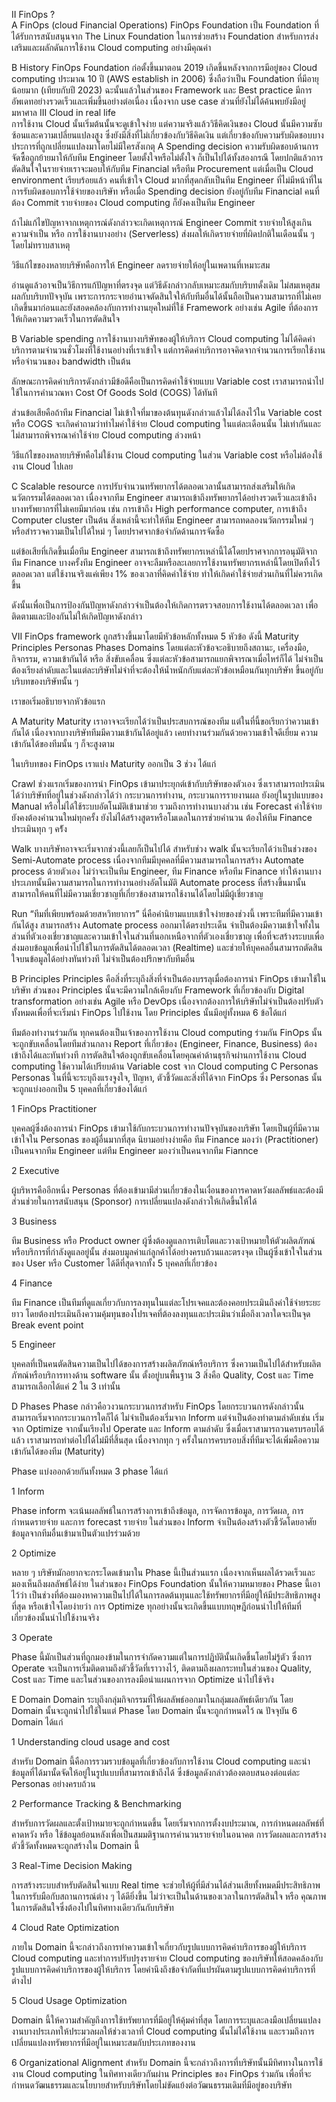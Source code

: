 II FinOps ?  
A FinOps (cloud Financial Operations)
FinOps Foundation เป็น Foundation ที่ได้รับการสนับสนุนจาก The Linux Foundation ในการช่วยสร้าง Foundation สำหรับการส่งเสริมและผลักดันการใช้งาน Cloud computing อย่างมีคุณค่า

B History
FinOps Foundation ก่อตั้งขึ้นมาตอน 2019 เกิดขึ้นหลังจากการมีอยู่ของ Cloud computing ประมาณ 10 ปี (AWS establish in 2006) ซึ่งถือว่าเป็น Foundation ที่มีอายุน้อยมาก (เทียบกับปี 2023) ฉะนั้นแล้วในส่วนของ Framework และ Best practice มีการอัพเดทอย่างรวดเร็วและเพิ่มขึ้นอย่างต่อเนื่อง เนื่องจาก use case ส่วนที่ยังไม่ได้ค้นพบยังมีอยู่มหาศาล
III Cloud in real life  
การใช้งาน Cloud นั้นเริ่มต้นนั้นจะดูเข้าใจง่าย แต่ความจริงแล้ววิธีคิดเงินของ Cloud นั้นมีความซับซ้อนและความเปลี่ยนแปลงสูง ซึ่งยังมีสิ่งที่ไม่เกี่ยวข้องกับวิธีคิดเงิน แต่เกี่ยวข้องกับความรับผิดชอบบางประการที่ถูกเปลี่ยนแปลงมาโดยไม่มีใครสังเกตุ
A Spending decision
ความรับผิดชอบด้านการจัดซื้อถูกย้ายมาให้กับทีม Engineer โดยตั้งใจหรือไม่ตั้งใจ ก็เป็นไปได้ทั้งสองกรณี โดยปกติแล้วการตัดสินใจในรายจ่ายเราจะมอบให้กับทีม Financial หรือทีม Procurement แต่เมื่อเป็น Cloud environment เรียบร้อยแล้ว คนที่เข้าใจ Cloud มากที่สุดกลับเป็นทีม Engineer ที่ไม่มีหน้าที่ในการรับผิดชอบการใช้จ่ายของบริษัท หรือเมื่อ Spending decision ยังอยู่กับทีม Financial คนที่ต้อง Commit รายจ่ายของ Cloud computing ก็ยังคงเป็นทีม Engineer

ถ้าไม่แก้ไขปัญหาจากเหตุการณ์ดังกล่าวจะเกิดเหตุการณ์ Engineer Commit รายจ่ายให้สูงเกินความจำเป็น หรือ การใช้งานบางอย่าง (Serverless) ส่งผลให้เกิดรายจ่ายที่ผิดปกติในเดือนนั้น ๆ โดยไม่ทราบสาเหตุ

วิธีแก้ไขของหลายบริษัทคือการให้ Engineer ลดรายจ่ายให้อยู่ในเพดานที่เหมาะสม

อ่านดูแล้วอาจเป็นวิธีการแก้ปัญหาที่ตรงจุด แต่วิธีดังกล่าวกลับเหมาะสมกับบริบทดั้งเดิม ไม่สมเหตุสมผลกับบริบทปัจจุบัน เพราะการกระจายอำนาจตัดสินใจให้กับทีมอื่นได้นั้นถือเป็นความสามารถที่ไม่เคยเกิดขึ้นมาก่อนและยังสอดคล้องกับการทำงานยุคใหม่ที่ใช้ Framework อย่างเช่น Agile ที่ต้องการให้เกิดความรวดเร็วในการตัดสินใจ

B Variable spending
การใช้งานบางบริษัทของผู้ให้บริการ Cloud computing ไม่ได้คิดค่าบริการตามจำนวนชั่วโมงที่ใช้งานอย่างที่เราเข้าใจ แต่การคิดค่าบริการอาจคิดจากจำนวนการเรียกใช้งานหรือจำนวนของ bandwidth เป็นต้น

ลักษณะการคิดค่าบริการดังกล่าวมีข้อดีคือเป็นการคิดค่าใช้จ่ายแบบ Variable cost เราสามารถนำไปใช้ในการคำนวณหา Cost Of Goods Sold (COGS) ได้ทันที

ส่วนข้อเสียคือถ้าทีม Financial ไม่เข้าใจที่มาของต้นทุนดังกล่าวแล้วไม่ได้ลงไว้ใน Variable cost หรือ COGS จะเกิดคำถามว่าทำไมค่าใช้จ่าย Cloud computing ในแต่ละเดือนนั้น ไม่เท่ากันและไม่สามารถพิจารณาค่าใช้จ่าย Cloud computing ล่วงหน้า

วิธีแก้ไขของหลายบริษัทคือไม่ใช้งาน Cloud computing ในส่วน Variable cost หรือไม่ต้องใช้งาน Cloud ไปเลย

C Scalable resource
การปรับจำนวนทรัพยากรได้ตลอดเวลานั้นสามารถส่งเสริมให้เกิดนวัตกรรมได้ตลอดเวลา เนื่องจากทีม Engineer สามารถเข้าถึงทรัพยากรได้อย่างรวดเร็วและเข้าถึงบางทรัพยากรที่ไม่เคยมีมาก่อน เช่น การเข้าถึง High performance computer, การเข้าถึง Computer cluster เป็นต้น สิ่งเหล่านี้จะทำให้ทีม Engineer สามารถทดลองนวัตกรรมใหม่ ๆ หรือสำรวจความเป็นไปได้ใหม่ ๆ โดยปราศจากข้อจำกัดด้านการจัดซื้อ

แต่ข้อเสียที่เกิดขึ้นเมื่อทีม Engineer สามารถเข้าถึงทรัพยากรเหล่านี้ได้โดยปราศจากการอนุมัติจากทีม Finance บางครั้งทีม Engineer อาจจะลืมหรือละเลยการใช้งานทรัพยากรเหล่านี้โดยเปิดทิ้งไว้ตลอดเวลา แต่ใช้งานจริงแค่เพียง 1% ของเวลาที่คิดค่าใช้จ่าย  ทำให้เกิดค่าใช้จ่ายส่วนเกินที่ไม่ควรเกิดขึ้น

ดังนั้นเพื่อเป็นการป้องกันปัญหาดังกล่าวจำเป็นต้องให้เกิดการตรวจสอบการใช้งานได้ตลอดเวลา เพื่อติดตามและป้องกันไม่ให้เกิดปัญหาดังกล่าว

VII  FinOps framework ถูกสร้างขึ้นมาโดยมีหัวข้อหลักทั้งหมด 5 หัวข้อ ดังนี้
Maturity
Principles
Personas
Phases
Domains
โดยแต่ละหัวข้อจะอธิบายถึงสถานะ, เครื่องมือ, กิจกรรม, ความเข้ากันได้ หรือ สิ่งขับเคลื่อน ซึ่งแต่ละหัวข้อสามารถแยกพิจารณาเมื่อไหร่ก็ได้ ไม่จำเป็นต้องเรียงลำดับและในแต่ละบริษัทไม่จำที่จะต้องให้น้ำหนักกับแต่ละหัวข้อเหมือนกันทุกบริษัท ขึ้นอยู่กับบริบทของบริษัทนั้น ๆ

เราขอเริ่มอธิบายจากหัวข้อแรก

A Maturity
Maturity เราอาจจะเรียกได้ว่าเป็นประสบการณ์ของทีม แต่ในที่นี้ขอเรียกว่าความเข้ากันได้ เนื่องจากบางบริษัททีมมีความเข้ากันได้อยู่แล้ว เคยทำงานร่วมกันด้วยความเข้าใจดีเยี่ยม ความเข้ากันได้ของทีมนั้น ๆ ก็จะสูงตาม

ในบริบทของ FinOps เราแบ่ง Maturity ออกเป็น 3 ช่วง ได้แก่

Crawl
ช่วงแรกเริ่มของการนำ FinOps เข้ามาประยุกต์เข้ากับบริษัทของตัวเอง ซึ่งเราสามารถประเมินได้ว่าบริษัทที่อยู่ในช่วงดังกล่าวได้ว่า กระบวนการทำงาน, กระบวนการรายงานผล ยังอยู่ในรูปแบบของ Manual หรือไม่ได้ใช้ระบบอัตโนมัติเข้ามาช่วย รวมถึงการทำงานบางส่วน เช่น Forecast ค่าใช้จ่าย ยังคงต้องคำนวนใหม่ทุกครั้ง ยังไม่ได้สร้างสูตรหรือโมเดลในการช่วยคำนวน ต้องให้ทีม Finance ประเมินทุก ๆ คร้ัง

Walk
บางบริษัทอาจจะเริ่มจากช่วงนี้เลยก็เป็นไปได้ สำหรับช่วง walk นั้นจะเรียกได้ว่าเป็นช่วงของ Semi-Automate process เนื่องจากทีมมีบุคคลที่มีความสามารถในการสร้าง Automate process ด้วยตัวเอง ไม่ว่าจะเป็นทีม Engineer, ทีม Finance หรือทีม Finance ทำให้งานบางประเภทนั้นมีความสามารถในการทำงานอย่างอัตโนมัติ Automate process ที่สร้างขึ้นมานั้นสามารถให้คนที่ไม่มีความเชี่ยวชาญที่เกี่ยวข้องสามารถใช้งานได้โดยไม่มีผู้เชี่ยวชาญ

Run
“ทีมที่เพียบพร้อมด้วยสหวิทยาการ” นี่คือคำนิยามแบบเข้าใจง่ายของช่วงนี้ เพราะทีมที่มีความเข้ากันได้สูง สามารถสร้าง Automate process ออกมาได้ตรงประเด็น จำเป็นต้องมีความเข้าใจทั้งในส่วนที่ตัวเองเชี่ยวชาญและความเข้าใจในส่วนที่นอกเหนือจากที่ตัวเองเชี่ยวชาญ เพื่อที่จะสร้างระบบเพื่อส่งมอบข้อมูลเพื่อนำไปใช้ในการตัดสินได้ตลอดเวลา (Realtime) และช่วยให้บุคคลอื่นสามารถตัดสินใจบนข้อมูลได้อย่างทันท่วงที ไม่จำเป็นต้องปรึกษากับทีมอื่น

B Principles
Principles คือสิ่งที่ระบุถึงสิ่งที่จำเป็นต้องบรรลุเมื่อต้องการนำ FinOps เข้ามาใช้ในบริษัท ส่วนของ Principles นั้นจะมีความใกล้เคียงกับ Framework ที่เกี่ยวข้องกับ Digital transformation อย่างเช่น Agile หรือ DevOps เนื่องจากต้องการให้บริษัทไม่จำเป็นต้องปรับตัวทั้งหมดเพื่อที่จะเริ่มนำ FinOps ไปใช้งาน โดย Principles นั้นมีอยู่ทั้งหมด 6 ข้อได้แก่

ทีมต้องทำงานร่วมกัน
ทุกคนต้องเป็นเจ้าของการใช้งาน Cloud computing ร่วมกัน
FinOps นั้นจะถูกขับเคลื่อนโดยทีมส่วนกลาง
Report ที่เกี่ยวข้อง (Engineer, Finance, Business) ต้องเข้าถึงได้และทันท่วงที
การตัดสินใจต้องถูกขับเคลื่อนโดยคุณค่าด้านธุรกิจผ่านการใช้งาน Cloud computing
ใช้ความได้เปรียบด้าน Variable cost จาก Cloud computing
C Personas
Personas ในที่นี้จะระบุถึงแรงจูงใจ, ปัญหา, ตัวชี้วัดและสิ่งที่ได้จาก FinOps ซึ่ง Personas นั้นจะถูกแบ่งออกเป็น 5 บุคคลที่เกี่ยวข้องได้แก่

1 FinOps Practitioner

บุคคลผู้ซึ่งต้องการนำ FinOps เข้ามาใช้กับกระบวนการทำงานปัจจุบันของบริษัท โดยเป็นผู้ที่มีความเข้าใจใน Personas ของผู้อื่นมากที่สุด นิยามอย่างง่ายคือ ทีม Finance มองว่า (Practitioner) เป็นคนจากทีม Engineer แต่ทีม Engineer มองว่าเป็นคนจากทีม Fiannce

2 Executive

ผู้บริหารคืออีกหนึ่ง Personas ที่ต้องเข้ามามีส่วนเกี่ยวข้องในเงื่อนของการคาดหวังผลลัพธ์และต้องมีส่วนช่วยในการสนับสนุน (Sponsor) การเปลี่ยนแปลงดังกล่าวให้เกิดขึ้นให้ได้  

3 Business

ทีม Business หรือ Product owner ผู้ซึ่งต้องดูแลการเติบโตและวางเป้าหมายให้ตัวผลิตภัฑณ์หรือบริการที่กำลังดูแลอยู่นั้น ส่งมอบมูลค่าแก่ลูกค้าได้อย่างครบถ้วนและตรงจุด เป็นผู้ซึ่งเข้าใจในส่วนของ User หรือ Customer ได้ดีที่สุดจากทั้ง 5 บุคคลที่เกี่ยวข้อง

4 Finance

ทีม Finance เป็นทีมที่ดูแลเกี่ยวกับการลงทุนในแต่ละโปรเจคและต้องคอยประเมินถึงค่าใช้จ่ายระยะยาว โดยต้องประเมินถึงความคุ้มทุนของโปรเจคที่ต้องลงทุนและประเมินว่าเมื่อถึงเวลาใดจะเป็นจุด Break event point

5 Engineer

บุคคลที่เป็นคนตัดสินความเป็นไปได้ของการสร้างผลิตภัฑณ์หรือบริการ ซึ่งความเป็นไปได้สำหรับผลิตภัฑณ์หรือบริการทางด้าน software นั้น ตั้งอยู่บนพื้นฐาน 3 สิ่งคือ Quality, Cost และ Time สามารถเลือกได้แค่ 2 ใน 3 เท่านั้น

D Phases
Phase กล่าวคือวงวนกระบวนการสำหรับ FinOps โดยกระบวนการดังกล่าวนั้นสามารถเริ่มจากกระบวนการใดก็ได้ ไม่จำเป็นต้องเริ่มจาก Inform แต่จำเป็นต้องทำตามลำดับเช่น เริ่มจาก Optimize จากนั้นเรียงไป Operate และ Inform ตามลำดับ ซึ่งเมื่อเราสามารถวนครบรอบได้แล้ว เราสามารถทำต่อไปได้ไม่มีที่สิ้นสุด เนื่องจากทุก ๆ ครั้งในการครบรอบสิ่งที่ทีมจะได้เพิ่มคือความเข้ากันได้ของทีม (Maturity)

Phase แบ่งออกด้วยกันทั้งหมด 3 phase ได้แก่

1 Inform

Phase inform จะเน้นผลลัพธ์ในการสร้างการเข้าถึงข้อมูล, การจัดการข้อมูล, การวัดผล, การกำหนดรายจ่าย และการ forecast รายจ่าย ในส่วนของ Inform จำเป็นต้องสร้างตัวชี้วัดโดยอาศัยข้อมูลจากทีมอื่นเข้ามาเป็นตัวแปรร่วมด้วย

2 Optimize

หลาย ๆ บริษัทมักอยากจะกระโดดเข้ามาใน Phase นี้เป็นส่วนแรก เนื่องจากเห็นผลได้รวดเร็วและมองเห็นถึงผลลัพธ์ได้ง่าย ในส่วนของ FinOps Foundation นั้นให้ความหมายของ Phase นี้เอาไว้ว่า เป็นช่วงที่ต้องมองหาความเป็นไปได้ในการลดต้นทุนและใช้ทรัพยากรที่มีอยู่ให้มีประสิทธิภาพสูงที่สุด หรือเข้าใจโดยง่ายว่า การ Optimize ทุกอย่างนั้นจะเกิดขึ้นแบบทฤษฎีก่อนนำไปให้ทีมที่เกี่ยวข้องนั้นนำไปใช้งานจริง

3 Operate

Phase นี้มักเป็นส่วนที่ถูกมองข้ามในการจำกัดความแต่ในการปฏิบัตินั้นเกิดขึ้นโดยไม่รู้ตัว ซึ่งการ Operate จะเป็นการเริ่มติดตามถึงตัวชี้วัดที่เราวางไว้, ติดตามถึงผลกระทบในส่วนของ Quality, Cost และ Time และในส่วนของการลงมือนำแผนการจาก Optimize นำไปใช้จริง

E Domain
Domain ระบุถึงกลุ่มกิจกรรมที่ให้ผลลัพธ์ออกมาในกลุ่มผลลัพธ์เดียวกัน โดย Domain นั้นจะถูกนำไปใช้ในแต่ Phase โดย Domain นั้นจะถูกกำหนดไว้ ณ ปัจจุบัน 6 Domain ได้แก่

1 Understanding cloud usage and cost

สำหรับ Domain นี้คือการรวมรวบข้อมูลที่เกี่ยวข้องกับการใช้งาน Cloud computing และนำข้อมูลที่ได้มานั้ดจัดให้อยู่ในรูปแบบที่สามารถเข้าถึงได้ ซึ่งข้อมูลดังกล่าวต้องตอบสนองต่อแต่ละ Personas อย่างครบถ้วน

2 Performance Tracking & Benchmarking

สำหรับการวัดผลและตั้งเป้าหมายจะถูกกำหนดขึ้น โดยเริ่มจากการตั้งงบประมาณ, การกำหนดผลลัพธ์ที่คาดหวัง หรือ ใช้ข้อมูลย้อนหลังเพื่อเป็นสมมติฐานการคำนวนรายจ่ายในอนาคต การวัดผลและการสร้างตัวชี้วัดทั้งหมดจะถูกสร้างใน Domain นี้

3 Real-Time Decision Making

การสร้างระบบสำหรับตัดสินใจแบบ Real time จะช่วยให้ผู้ที่มีส่วนได้ส่วนเสียทั้งหมดมีประสิทธิภาพในการรับมือกับสถานการณ์ต่าง ๆ ได้ดียิ่งขึ้น ไม่ว่าจะเป็นในด้านของเวลาในการตัดสินใจ หรือ คุณภาพในการตัดสินใจซึ่งต้องไปในทิศทางเดียวกันกับบริษัท

4 Cloud Rate Optimization

ภายใน Domain นี้จะกล่าวถึงการทำความเข้าใจเกี่ยวกับรูปแบบการคิดค่าบริการของผู้ให้บริการ Cloud computing และทำการปรับปรุงรายจ่าย Cloud computing ของบริษัทให้สอดคล้องกับรูปแบบการคิดค่าบริการของผู้ให้บริการ โดยคำนึงถึงข้อจำกัดที่แปรผันตามรูปแบบการคิดค่าบริการที่ต่างไป

5 Cloud Usage Optimization

Domain นี้ให้ความสำคัญถึงการใช้ทรัพยากรที่มีอยู่ให้คุ้มค่าที่สุด โดยการระบุและลงมือเปลี่ยนแปลงงานบางประเภทให้ประมวลผลให้ช่วงเวลาที่ Cloud computing นั้นไม่ได้ใช้งาน และรวมถึงการเปลี่ยนแปลงทรัพยากรที่มีอยู่ในเหมาะสมกับประเภทของงาน

6 Organizational Alignment
สำหรับ Domain นี้จะกล่าวถึงการที่บริษัทนั้นมีทิศทางในการใช้งาน Cloud computing ในทิศทางเดียวกันผ่าน Principles ของ FinOps ร่วมกัน เพื่อที่จะกำหนดวัฒนธรรมและนโยบายสำหรับบริษัทโดยไม่ขัดแย้งต่อวัฒนธรรมเดิมที่มีอยู่ของบริษัท